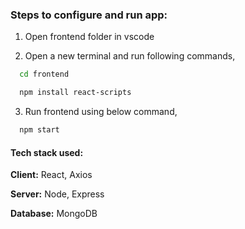 ### Steps to configure and run app:

1. Open frontend folder in vscode 

2. Open a new terminal and run following commands,

```bash
  cd frontend

  npm install react-scripts
```

3. Run frontend using below command,

```bash
  npm start
```

#### Tech stack used:

**Client:** React, Axios

**Server:** Node, Express

**Database:** MongoDB 
